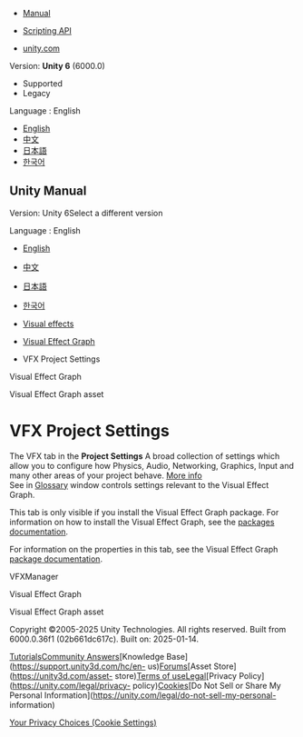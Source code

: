 [](https://docs.unity3d.com)

  * [Manual](../Manual/index.html)
  * [Scripting API](../ScriptReference/index.html)

  * [unity.com](https://unity.com/)

Version: **Unity 6** (6000.0)

  * Supported
  * Legacy

Language : English

  * [English](/Manual/class-VFXManager.html)
  * [中文](/cn/current/Manual/class-VFXManager.html)
  * [日本語](/ja/current/Manual/class-VFXManager.html)
  * [한국어](/kr/current/Manual/class-VFXManager.html)

[](https://docs.unity3d.com)

## Unity Manual

Version: Unity 6Select a different version

Language : English

  * [English](/Manual/class-VFXManager.html)
  * [中文](/cn/current/Manual/class-VFXManager.html)
  * [日本語](/ja/current/Manual/class-VFXManager.html)
  * [한국어](/kr/current/Manual/class-VFXManager.html)

  * [Visual effects](visual-effects.html)
  * [Visual Effect Graph](VFXGraph.html)
  * VFX Project Settings

[](VFXGraph.html)

Visual Effect Graph

[](class-VisualEffectAsset.html)

Visual Effect Graph asset

# VFX Project Settings

The VFX tab in the **Project Settings** A broad collection of settings which
allow you to configure how Physics, Audio, Networking, Graphics, Input and
many other areas of your project behave. [More info](comp-ManagerGroup.html)  
See in [Glossary](Glossary.html#ProjectSettings) window controls settings
relevant to the Visual Effect Graph.

This tab is only visible if you install the Visual Effect Graph package. For
information on how to install the Visual Effect Graph, see the [packages
documentation](upm-ui-install.html).

For information on the properties in this tab, see the Visual Effect Graph
[package
documentation](https://docs.unity3d.com/Packages/com.unity.visualeffectgraph@latest/index.html?subfolder=/manual/VisualEffectProjectSettings.html).

VFXManager

[](VFXGraph.html)

Visual Effect Graph

[](class-VisualEffectAsset.html)

Visual Effect Graph asset

Copyright ©2005-2025 Unity Technologies. All rights reserved. Built from
6000.0.36f1 (02b661dc617c). Built on: 2025-01-14.

[Tutorials](https://learn.unity.com/)[Community
Answers](https://answers.unity3d.com)[Knowledge
Base](https://support.unity3d.com/hc/en-
us)[Forums](https://forum.unity3d.com)[Asset Store](https://unity3d.com/asset-
store)[Terms of
use](https://docs.unity3d.com/Manual/TermsOfUse.html)[Legal](https://unity.com/legal)[Privacy
Policy](https://unity.com/legal/privacy-
policy)[Cookies](https://unity.com/legal/cookie-policy)[Do Not Sell or Share
My Personal Information](https://unity.com/legal/do-not-sell-my-personal-
information)

[Your Privacy Choices (Cookie Settings)](javascript:void\(0\);)

